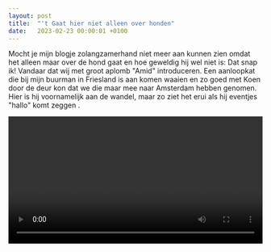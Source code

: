 ```yaml
---
layout: post
title:  "'t Gaat hier niet alleen over honden"
date:   2023-02-23 00:00:01 +0100
---
```


Mocht je mijn blogje zolangzamerhand niet meer aan kunnen zien omdat het alleen maar over de hond gaat en hoe geweldig hij wel niet is: Dat snap ik! Vandaar dat wij met groot aplomb "Amid" introduceren. Een aanloopkat die bij mijn buurman in Friesland is aan komen waaien en zo goed met Koen door de deur kon dat we die maar mee naar Amsterdam hebben genomen. Hier is hij voornamelijk aan de wandel, maar zo ziet het erui als hij  eventjes "hallo" komt zeggen .

<video style="width:100%" controls>
 <source src="/assets/video/koen_amid_thuis.mp4">videotag not supported
 </video>